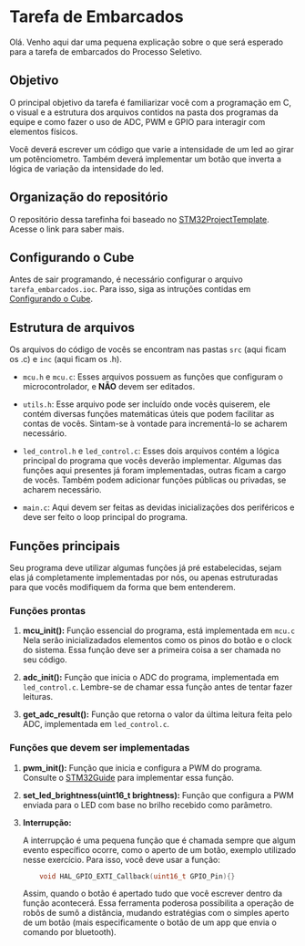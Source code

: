 # Tarefa de Embarcados

Olá. Venho aqui dar uma pequena explicação sobre o que será esperado para a tarefa de embarcados do Processo Seletivo.

## Objetivo

O principal objetivo da tarefa é familiarizar você com a programação em C, o visual e a estrutura dos arquivos contidos na pasta dos programas da equipe e como fazer o uso de ADC, PWM e GPIO para interagir com elementos físicos.

Você deverá escrever um código que varie a intensidade de um led ao girar um potênciometro. Também deverá implementar um botão que inverta a lógica de variação da intensidade do led.

## Organização do repositório

O repositório dessa tarefinha foi baseado no [STM32ProjectTemplate](https://github.com/ThundeRatz/STM32ProjectTemplate). Acesse o link para saber mais.

## Configurando o Cube

Antes de sair programando, é necessário configurar o arquivo `tarefa_embarcados.ioc`. Para isso, siga as intruções contidas em [Configurando o Cube](cube_configuration.md).

## Estrutura de arquivos

Os arquivos do código de vocês se encontram nas pastas `src` (aqui ficam os .c) e `inc` (aqui ficam os .h).

* `mcu.h` e `mcu.c`: Esses arquivos possuem as funções que configuram o microcontrolador, e **NÃO** devem ser editados.

* `utils.h`: Esse arquivo pode ser incluído onde vocês quiserem, ele contém diversas funções matemáticas úteis que podem facilitar as contas de vocês. Sintam-se à vontade para incrementá-lo se acharem necessário.

* `led_control.h` e `led_control.c`: Esses dois arquivos contém a lógica principal do programa que vocês deverão implementar. Algumas das funções aqui presentes já foram implementadas, outras ficam a cargo de vocês. Também podem adicionar funções públicas ou privadas, se acharem necessário.

* `main.c`: Aqui devem ser feitas as devidas inicializações dos periféricos e deve ser feito o loop principal do programa.

## Funções principais

Seu programa deve utilizar algumas funções já pré estabelecidas, sejam elas já completamente implementadas por nós, ou apenas estruturadas para que vocês modifiquem da forma que bem entenderem.

### Funções prontas

1. **mcu_init():**
    Função essencial do programa, está implementada em `mcu.c` Nela serão inicializadados elementos como os pinos do botão e o clock do sistema. Essa função deve ser a primeira coisa a ser chamada no seu código.

2. **adc_init():**
    Função que inicia o ADC do programa, implementada em `led_control.c`. Lembre-se de chamar essa função antes de tentar fazer leituras.

3. **get_adc_result():**
    Função que retorna o valor da última leitura feita pelo ADC, implementada em `led_control.c`.

### Funções que devem ser implementadas

1. **pwm_init():**
    Função que inicia e configura a PWM do programa. Consulte o [STM32Guide](https://github.com/ThundeRatz/STM32Guide) para implementar essa função.

2. **set_led_brightness(uint16_t brightness):**
    Função que configura a PWM enviada para o LED com base no brilho recebido como parâmetro.

3. **Interrupção:**

    A interrupção é uma pequena função que é chamada sempre que algum evento específico ocorre, como o aperto de um botão, exemplo utilizado nesse exercício. Para isso, você deve usar a função:

    ```C
        void HAL_GPIO_EXTI_Callback(uint16_t GPIO_Pin){}
    ```

    Assim, quando o botão é apertado tudo que você escrever dentro da função acontecerá. Essa ferramenta poderosa possibilita a operação de robôs de sumô a distância, mudando estratégias com o simples aperto de um botão (mais especificamente o botão de um app que envia o comando por bluetooth).
